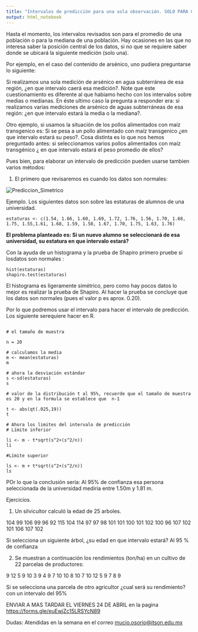 ```yaml
---
title: "Intervalos de predicción para una sola observación. SOLO PARA CLASE DE METODOS ESTADISTICOS"
output: html_notebook
---
```


Hasta el momento, los intervalos revisados son para el promedio de una población o para la mediana de una población. Hay ocasiones en las que no interesa saber la posición central de los datos, si no que se requiere saber donde se ubicará la siguiente medición (solo una).

Por ejemplo, en el caso del contenido de arsénico, uno pudiera preguntarse lo siguiente:

Si realizamos una sola medición de arsénico en agua subterránea de esa región, ¿en que intervalo caerá esa medición?. Note que este cuestionamiento es diferente al que habiamo hecho con los intervalos sobre medias o medianas. En éste ultimo caso la pregunta a responder era: si realizamos varias mediciones de arsénico de aguas subterráneas de esa región: ¿en que intervalo estará la media o la mediana?.

Otro ejemplo, si usamos la situación de los pollos alimentados con maíz transgenico es: Si se pesa a un pollo alimentado con maíz transgenico ¿en que intervalo estará su peso?. Cosa distinta es lo que nos hemos preguntado antes: si seleccionamos varios pollos alimentados con maíz transgénico ¿ en que intervalo estará el peso promedio de ellos?

Pues bien, para elaborar un intervalo de predicción pueden usarse tambien varios métodos:

1. El primero que revisaremos es cuando los datos son normales:

![Prediccion_Simetrico](/probabilidad/figs/prediccion.PNG)

Ejemplo. Los siguientes datos son sobre las estaturas de alumnos de una universidad.



```{r}
estaturas <- c(1.54, 1.66, 1.60, 1.69, 1.72, 1.76, 1.56, 1.70, 1.68, 1.75, 1.55,1.61, 1.68, 1.59, 1.58, 1.67, 1.70, 1.75, 1.63, 1.76)

```
**El problema planteado es: Si un nuevo alumno se seleccionará de esa universidad, su estatura en que intervalo estará?**

Con la ayuda de un histograma y la prueba de Shapiro primero pruebe si losdatos son normales :

```{r}
hist(estaturas)
shapiro.test(estaturas)

```

El histograma es ligeramente simétrico, pero como hay pocos datos lo mejor es realizar la prueba de Shapiro. Al hacer la prueba se concluye que los datos son normales (pues el valor p es aprox. 0.20).

Por lo que podremos usar el intervalo para hacer el intervalo de predicción. Los siguiente serequiere hacer en R.


```{r}

# el tamaño de muestra

n = 20

# calculamos la media
m <- mean(estaturas)
m

# ahora la desviación estándar
s <-sd(estaturas) 
s

# valor de la distribución t al 95%, recuerde que el tamaño de muestra es 20 y en la formula se establece que  n-1

t <- abs(qt(.025,19))
t

# Ahora los limites del intervalo de predicción
# Límite inferior

li <- m - t*sqrt(s^2+(s^2/n))
li

#Límite superior

ls <- m + t*sqrt(s^2+(s^2/n))
ls
```
POr lo que la conclusión sería: Al 95% de confianza esa persona seleccionada de la universidad mediria entre 1.50m y 1.81 m.

Ejercicios.

1. Un silvicultor calculó la edad de 25 arboles.

104  99 106  99  96  92 115 104 114  97  97  98 101 101 100 101
102 100  96 107 102 101 106 107 102

Si selecciona un siguiente árbol, ¿su edad en que intervalo estará? Al 95 % de confianza



2. Se muestran a continuación los rendimientos (ton/ha) en un cultivo de 22 parcelas de productores: 

9 12  5  9 10  3  9  4  9  7 10 10  8 10  7 10 12  5  9  7  8  9

Si se selecciona una parcela de otro agricultor ¿cual será su rendimiento? con un intervalo del 95%


ENVIAR A MAS TARDAR EL VIERNES 24 DE ABRIL en la pagina https://forms.gle/euEwjZc15LRSYcN89


Dudas: Atendidas en la semana en el correo mucio.osorio@itson.edu.mx
